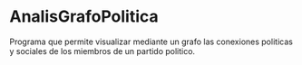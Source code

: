 # AnalisGrafoPolitica
Programa que permite visualizar mediante un grafo las conexiones politicas y sociales de los miembros de un partido politico.
